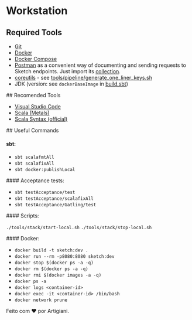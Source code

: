# Workstation

## Required Tools

- [Git](https://git-scm.com/)
- [Docker](https://www.docker.com/)
- [Docker Compose](https://docs.docker.com/compose/)
- [Postman](https://www.postman.com/) as a convenient way of documenting and sending requests to Sketch endpoints. Just import its [collection](Sketch.postman_collection.json).
- [coreutils](https://www.gnu.org/software/coreutils/) - see [tools/pipeline/generate_one_liner_keys.sh](../tools/pipeline/generate_one_liner_keys.sh)
- JDK (version: see `dockerBaseImage` in [build.sbt](../build.sbt))

## Recomended Tools

- [Visual Studio Code](https://code.visualstudio.com/)
- [Scala (Metals)](https://marketplace.visualstudio.com/items?itemName=scalameta.metals)
- [Scala Syntax (official)](https://marketplace.visualstudio.com/items?itemName=scala-lang.scala)

## Useful Commands

#### sbt:

- `sbt scalafmtAll`
- `sbt scalafixAll`
- `sbt docker:publishLocal`

#### Acceptance tests:

- `sbt testAcceptance/test`
- `sbt testAcceptance/scalafixAll`
- `sbt testAcceptance/Gatling/test`

#### Scripts:

 `./tools/stack/start-local.sh`
 `./tools/stack/stop-local.sh`

#### Docker:

 - `docker build -t sketch:dev .`
 - `docker run --rm -p8080:8080 sketch:dev`
 - `docker stop $(docker ps -a -q)`
 - `docker rm $(docker ps -a -q)`
 - `docker rmi $(docker images -a -q)`
 - `docker ps -a`
 - `docker logs <container-id>`
 - `docker exec -it <container-id> /bin/bash`
 - `docker network prune`


Feito com ❤️ por Artigiani.
